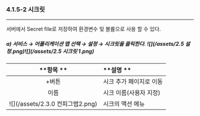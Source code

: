 ### 4.1.5-2 시크릿

---

서버에서 Secret file로 저장하여 환경변수 및 볼륨으로 사용 할 수 있다.

##### a\)    서비스 → 어플리케이션 맵 선택 → 설정 → 시크릿을 클릭한다. ![](/assets/2.5 설정.png)![](/assets/2.5 시크릿 1.png)

| **항목  ** | **설명 ** |
| :---: | :--- |
| +버튼 | 시크 추가 페이지로 이동 |
| 이름 | 시크 이름\(사용자 지정\) |
| ![](/assets/2.3.0 컨피그맵2.png) | 시크의 액션 메뉴 |



